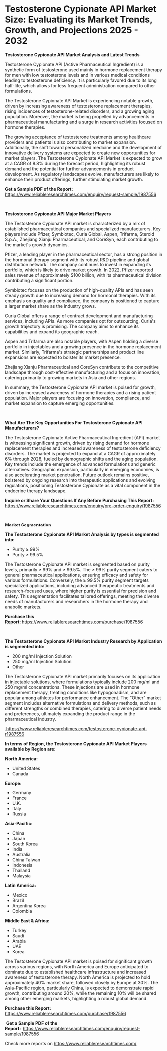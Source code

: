 <p><h1>Testosterone Cypionate API Market Size: Evaluating its Market Trends, Growth, and Projections 2025 - 2032</h1></p><p><strong>Testosterone Cypionate API Market Analysis and Latest Trends</strong></p>
<p><p>Testosterone Cypionate API (Active Pharmaceutical Ingredient) is a synthetic form of testosterone used mainly in hormone replacement therapy for men with low testosterone levels and in various medical conditions leading to testosterone deficiency. It is particularly favored due to its long half-life, which allows for less frequent administration compared to other formulations.</p><p>The Testosterone Cypionate API Market is experiencing notable growth, driven by increasing awareness of testosterone replacement therapies, rising incidences of testosterone-related disorders, and a growing aging population. Moreover, the market is being propelled by advancements in pharmaceutical manufacturing and a surge in research activities focused on hormone therapies. </p><p>The growing acceptance of testosterone treatments among healthcare providers and patients is also contributing to market expansion. Additionally, the shift toward personalized medicine and the development of innovative delivery systems are expected to create new opportunities for market players. The Testosterone Cypionate API Market is expected to grow at a CAGR of 8.8% during the forecast period, highlighting its robust demand and the potential for further advancements in product development. As regulatory landscapes evolve, manufacturers are likely to enhance their product offerings, further stimulating market growth.</p></p>
<p><strong>Get a Sample PDF of the Report:&nbsp;</strong> <a href="https://www.reliableresearchtimes.com/enquiry/request-sample/1987556?utm_campaign=2583&utm_medium=2&utm_source=Github&utm_content=ia&utm_term=05032025&utm_id=testosterone-cypionate-api">https://www.reliableresearchtimes.com/enquiry/request-sample/1987556</a></p>
<p>&nbsp;</p>
<p><strong>Testosterone Cypionate API Major Market Players</strong></p>
<p><p>The Testosterone Cypionate API market is characterized by a mix of established pharmaceutical companies and specialized manufacturers. Key players include Pfizer, Symbiotec, Curia Global, Aspen, Trifarma, Steroid S.p.A., Zhejiang Xianju Pharmaceutical, and CoreSyn, each contributing to the market's growth dynamics.</p><p>Pfizer, a leading player in the pharmaceutical sector, has a strong position in the hormonal therapy segment with its robust R&D pipeline and global distribution network. The company continues to invest in expanding its portfolio, which is likely to drive market growth. In 2022, Pfizer reported sales revenue of approximately $100 billion, with its pharmaceutical division contributing a significant portion.</p><p>Symbiotec focuses on the production of high-quality APIs and has seen steady growth due to increasing demand for hormonal therapies. With its emphasis on quality and compliance, the company is positioned to capture a larger market share as the industry grows.</p><p>Curia Global offers a range of contract development and manufacturing services, including APIs. As more companies opt for outsourcing, Curia's growth trajectory is promising. The company aims to enhance its capabilities and expand its geographic reach.</p><p>Aspen and Trifarma are also notable players, with Aspen holding a diverse portfolio in injectables and a growing presence in the hormone replacement market. Similarly, Trifarma's strategic partnerships and product line expansions are expected to bolster its market presence.</p><p>Zhejiang Xianju Pharmaceutical and CoreSyn contribute to the competitive landscape through cost-effective manufacturing and a focus on innovation, catering primarily to growing markets in Asia and other regions.</p><p>In summary, the Testosterone Cypionate API market is poised for growth, driven by increased awareness of hormone therapies and a rising patient population. Major players are focusing on innovation, compliance, and market expansion to capture emerging opportunities.</p></p>
<p>&nbsp;</p>
<p><strong>What Are The Key Opportunities For Testosterone Cypionate API Manufacturers?</strong></p>
<p><p>The Testosterone Cypionate Active Pharmaceutical Ingredient (API) market is witnessing significant growth, driven by rising demand for hormone replacement therapies and increased awareness of testosterone deficiency disorders. The market is projected to expand at a CAGR of approximately 6% through 2028, fueled by demographic shifts and the aging population. Key trends include the emergence of advanced formulations and generic alternatives. Geographic expansion, particularly in emerging economies, is also accelerating market penetration. Future outlook remains positive, bolstered by ongoing research into therapeutic applications and evolving regulations, positioning Testosterone Cypionate as a vital component in the endocrine therapy landscape.</p></p>
<p><strong>Inquire or Share Your Questions If Any Before Purchasing This Report:</strong> <a href="https://www.reliableresearchtimes.com/enquiry/pre-order-enquiry/1987556?utm_campaign=2583&utm_medium=2&utm_source=Github&utm_content=ia&utm_term=05032025&utm_id=testosterone-cypionate-api">https://www.reliableresearchtimes.com/enquiry/pre-order-enquiry/1987556</a></p>
<p>&nbsp;</p>
<p><strong>Market Segmentation</strong></p>
<p><strong>The Testosterone Cypionate API Market Analysis by types is segmented into:</strong></p>
<p><ul><li>Purity ≥ 99%</li><li>Purity ≥ 99.5%</li></ul></p>
<p><p>The Testosterone Cypionate API market is segmented based on purity levels, primarily ≥ 99% and ≥ 99.5%. The ≥ 99% purity segment caters to general pharmaceutical applications, ensuring efficacy and safety for various formulations. Conversely, the ≥ 99.5% purity segment targets specialized applications, including advanced therapeutic treatments and research-focused uses, where higher purity is essential for precision and safety. This segmentation facilitates tailored offerings, meeting the diverse needs of manufacturers and researchers in the hormone therapy and anabolic markets.</p></p>
<p><strong>Purchase this Report:&nbsp;</strong><a href="https://www.reliableresearchtimes.com/purchase/1987556?utm_campaign=2583&utm_medium=2&utm_source=Github&utm_content=ia&utm_term=05032025&utm_id=testosterone-cypionate-api">https://www.reliableresearchtimes.com/purchase/1987556</a></p>
<p>&nbsp;</p>
<p><strong>The Testosterone Cypionate API Market Industry Research by Application is segmented into:</strong></p>
<p><ul><li>200 mg/ml Injection Solution</li><li>250 mg/ml Injection Solution</li><li>Other</li></ul></p>
<p><p>The Testosterone Cypionate API market primarily focuses on its application in injectable solutions, where formulations typically include 200 mg/ml and 250 mg/ml concentrations. These injections are used in hormone replacement therapy, treating conditions like hypogonadism, and are popular among athletes for performance enhancement. The "Other" market segment includes alternative formulations and delivery methods, such as different strengths or combined therapies, catering to diverse patient needs and preferences, ultimately expanding the product range in the pharmaceutical industry.</p></p>
<p><a href="https://www.reliableresearchtimes.com/testosterone-cypionate-api-r1987556?utm_campaign=2583&utm_medium=2&utm_source=Github&utm_content=ia&utm_term=05032025&utm_id=testosterone-cypionate-api">&nbsp;https://www.reliableresearchtimes.com/testosterone-cypionate-api-r1987556</a></p>
<p><strong>In terms of Region, the Testosterone Cypionate API Market Players available by Region are:</strong></p>
<p>
    <p> <strong> North America: </strong>
        <ul>
            <li>United States</li>
            <li>Canada</li>
        </ul>
        </p> 
    <p> <strong> Europe: </strong>
        <ul>
            <li>Germany</li>
            <li>France</li>
            <li>U.K.</li>
            <li>Italy</li>
            <li>Russia</li>
        </ul>
        </p> 
    <p> <strong> Asia-Pacific: </strong>
        <ul>
            <li>China</li>
            <li>Japan</li>
            <li>South Korea</li>
            <li>India</li>
            <li>Australia</li>
            <li>China Taiwan</li>
            <li>Indonesia</li>
            <li>Thailand</li>
            <li>Malaysia</li>
        </ul>
        </p> 
    <p> <strong> Latin America: </strong>
        <ul>
            <li>Mexico</li>
            <li>Brazil</li>
            <li>Argentina Korea</li>
            <li>Colombia</li>
        </ul>
        </p> 
    <p> <strong> Middle East & Africa: </strong>
        <ul>
            <li>Turkey</li>
            <li>Saudi</li>
            <li>Arabia</li>
            <li>UAE</li>
            <li>Korea</li>
        </ul>
    </p>
    </p>
<p><p>The Testosterone Cypionate API market is poised for significant growth across various regions, with North America and Europe anticipated to dominate due to established healthcare infrastructure and increased awareness of testosterone therapy. North America is projected to hold approximately 40% market share, followed closely by Europe at 30%. The Asia-Pacific region, particularly China, is expected to demonstrate rapid growth, contributing around 20%, while the remaining 10% will be shared among other emerging markets, highlighting a robust global demand.</p></p>
<p><strong>Purchase this Report: </strong><a href="https://www.reliableresearchtimes.com/purchase/1987556?utm_campaign=2583&utm_medium=2&utm_source=Github&utm_content=ia&utm_term=05032025&utm_id=testosterone-cypionate-api">https://www.reliableresearchtimes.com/purchase/1987556</a></p>
<p>&nbsp;<strong>Get a Sample PDF of the Report:&nbsp;&nbsp;</strong><a href="https://www.reliableresearchtimes.com/enquiry/request-sample/1987556?utm_campaign=2583&utm_medium=2&utm_source=Github&utm_content=ia&utm_term=05032025&utm_id=testosterone-cypionate-api">https://www.reliableresearchtimes.com/enquiry/request-sample/1987556</a></p>
<p><strong></strong></p>
<p>Check more reports on <a href="https://www.reliableresearchtimes.com/?utm_campaign=2583&utm_medium=2&utm_source=Github&utm_content=ia&utm_term=05032025&utm_id=testosterone-cypionate-api">https://www.reliableresearchtimes.com/</a></p>